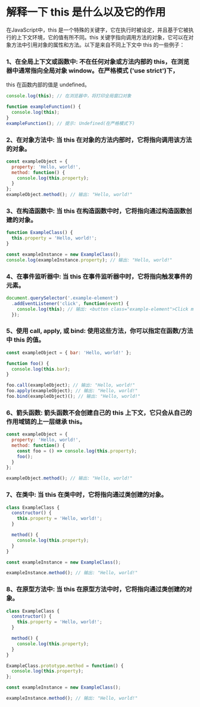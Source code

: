 # 解释一下 this 是什么以及它的作用

在JavaScript中，this 是一个特殊的关键字，它在执行时被设定，并且基于它被执行的上下文环境，它的值有所不同。this 关键字指向调用方法的对象，它可以在对象方法中引用对象的属性和方法。以下是来自不同上下文中 this 的一些例子：

### 1、在全局上下文或函数中: 不在任何对象或方法内部的 this，在浏览器中通常指向全局对象 window。在严格模式 ('use strict')下，
this 在函数内部的值是 undefined。
```js
console.log(this); // 在浏览器中，将打印全局窗口对象

function exampleFunction() {
  console.log(this);
}
exampleFunction(); // 提示: Undefined(在严格模式下)
```
### 2、在对象方法中: 当 this 在对象的方法内部时，它将指向调用该方法的对象。
```js
const exampleObject = {
  property: 'Hello, world!',
  method: function() {
    console.log(this.property);
  }
};
exampleObject.method(); // 输出: "Hello, world!"
```
### 3、在构造函数中: 当 this 在构造函数中时，它将指向通过构造函数创建的对象。
```js
function ExampleClass() {
  this.property = 'Hello, world!';
}

const exampleInstance = new ExampleClass();
console.log(exampleInstance.property); // 输出: "Hello, world!"
```

### 4、在事件监听器中: 当 this 在事件监听器中时，它将指向触发事件的元素。
```js
document.querySelector('.example-element')
  .addEventListener('click', function(event) {
    console.log(this); // 输出: <button class="example-element">Click me!</button>
  });
```

### 5、使用 call, apply, 或 bind: 使用这些方法，你可以指定在函数/方法中 this 的值。
```js
const exampleObject = { bar: 'Hello, world!' };

function foo() {
  console.log(this.bar);
}

foo.call(exampleObject); // 输出: "Hello, world!"
foo.apply(exampleObject); // 输出: "Hello, world!"
foo.bind(exampleObject)(); // 输出: "Hello, world!"
```

### 6、箭头函数: 箭头函数不会创建自己的 this 上下文，它只会从自己的作用域链的上一层继承 this。
```js
const exampleObject = {
  property: 'Hello, world!',
  method: function() {
    const foo = () => console.log(this.property);
    foo();
  }
};

exampleObject.method(); // 输出: "Hello, world!"
```

### 7、在类中: 当 this 在类中时，它将指向通过类创建的对象。
```js
class ExampleClass {
  constructor() {
    this.property = 'Hello, world!';
  }

  method() {
    console.log(this.property);
  }
}

const exampleInstance = new ExampleClass();

exampleInstance.method(); // 输出: "Hello, world!"
```

### 8、在原型方法中: 当 this 在原型方法中时，它将指向通过类创建的对象。
```js
class ExampleClass {
  constructor() {
    this.property = 'Hello, world!';
  }

  method() {
    console.log(this.property);
  }
}

ExampleClass.prototype.method = function() {
  console.log(this.property);
};

const exampleInstance = new ExampleClass();

exampleInstance.method(); // 输出: "Hello, world!"
```



